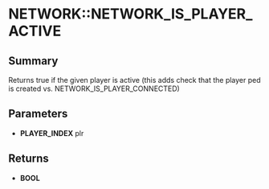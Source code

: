 # NETWORK::NETWORK_IS_PLAYER_ACTIVE

## Summary
Returns true if the given player is active (this adds check that the player ped is created vs. NETWORK_IS_PLAYER_CONNECTED)

## Parameters
* **PLAYER_INDEX** plr

## Returns
* **BOOL**